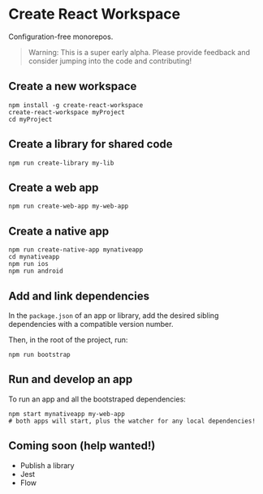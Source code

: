 # Create React Workspace

Configuration-free monorepos.

> Warning: This is a super early alpha. Please provide feedback and consider jumping into the code and contributing!

## Create a new workspace

```
npm install -g create-react-workspace
create-react-workspace myProject
cd myProject
```

## Create a library for shared code

```
npm run create-library my-lib
```

## Create a web app

```
npm run create-web-app my-web-app
```

## Create a native app

```
npm run create-native-app mynativeapp
cd mynativeapp
npm run ios
npm run android
```


## Add and link dependencies

In the `package.json` of an app or library, add the desired sibling dependencies with a compatible version number.

Then, in the root of the project, run:

```
npm run bootstrap
```

## Run and develop an app

To run an app and all the bootstraped dependencies:

```
npm start mynativeapp my-web-app
# both apps will start, plus the watcher for any local dependencies!
```

## Coming soon (help wanted!)

- Publish a library
- Jest
- Flow
